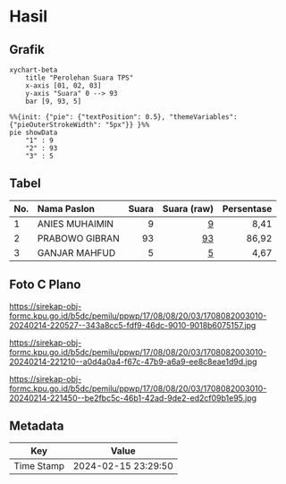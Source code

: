 # Hasil

## Grafik

```mermaid
xychart-beta
    title "Perolehan Suara TPS"
    x-axis [01, 02, 03]
    y-axis "Suara" 0 --> 93
    bar [9, 93, 5]
```

```mermaid
%%{init: {"pie": {"textPosition": 0.5}, "themeVariables": {"pieOuterStrokeWidth": "5px"}} }%%
pie showData
    "1" : 9
    "2" : 93
    "3" : 5
```

## Tabel

| No. | Nama Paslon    | Suara | Suara (raw) | Persentase |
|:--- |:-------------- | -----:| -----------:| ----------:|
| 1   | ANIES MUHAIMIN | 9     | [9][p-1]    | 8,41       |
| 2   | PRABOWO GIBRAN | 93    | [93][p-2]   | 86,92      |
| 3   | GANJAR MAHFUD  | 5     | [5][p-3]    | 4,67       |


[p-1]: https://github.com/gigit-pemilu/pemilu-2024-17-bengkulu/blob/main/pilpres/hitung-suara/sub/17-bengkulu/sub/08-kepahiang/sub/08-muara-kemumu/sub/2003-batu-bandung/sub/010-tps/sub/paslon-1.txt
[p-2]: https://github.com/gigit-pemilu/pemilu-2024-17-bengkulu/blob/main/pilpres/hitung-suara/sub/17-bengkulu/sub/08-kepahiang/sub/08-muara-kemumu/sub/2003-batu-bandung/sub/010-tps/sub/paslon-2.txt
[p-3]: https://github.com/gigit-pemilu/pemilu-2024-17-bengkulu/blob/main/pilpres/hitung-suara/sub/17-bengkulu/sub/08-kepahiang/sub/08-muara-kemumu/sub/2003-batu-bandung/sub/010-tps/sub/paslon-3.txt

## Foto C Plano

https://sirekap-obj-formc.kpu.go.id/b5dc/pemilu/ppwp/17/08/08/20/03/1708082003010-20240214-220527--343a8cc5-fdf9-46dc-9010-9018b6075157.jpg

https://sirekap-obj-formc.kpu.go.id/b5dc/pemilu/ppwp/17/08/08/20/03/1708082003010-20240214-221210--a0d4a0a4-f67c-47b9-a6a9-ee8c8eae1d9d.jpg

https://sirekap-obj-formc.kpu.go.id/b5dc/pemilu/ppwp/17/08/08/20/03/1708082003010-20240214-221450--be2fbc5c-46b1-42ad-9de2-ed2cf09b1e95.jpg


## Metadata

| Key        | Value               |
| ---------- | ------------------- |
| Time Stamp | 2024-02-15 23:29:50 |



